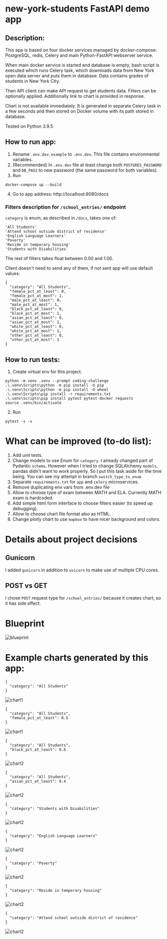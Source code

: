 # new-york-students FastAPI demo app

## Description:

This app is based on four docker services managed by docker-compose: PostgreSQL, redis, Celery and main Python-FastAPI webserver service.

When main docker service is started and database is empty, bash script is executed which runs Celery task, which downloads data from New York open data server and puts them in database. Data contains grades of students in New York City.

Then API client can make API request to get students data. Filters can be optionally applied. Additionally link to chart is provided in response. 

Chart is not available immediately. It is generated in separate Celery task in a few seconds and then stored on Docker volume with its path stored in database. 


Tested on Python 3.9.5


## How to run app:
1. Rename `.env.dev.example` to `.env.dev`. This file contains environmental variables.
2. (Recommended) In `.env.dev` file at least change both `POSTGRES_PASSWORD` and `DB_PASS` to new password (the same password for both variables).
3. Run 
```
docker-compose up --build
```
4. Go to app address:
http://localhost:8080/docs


### Filters description for `/school_entries/` endpoint

`category` is enum, as described in `/docs`, takes one of:
```
'All Students'
'Attend school outside district of residence'
'English Language Learners'
'Poverty'
'Reside in temporary housing'
'Students with Disabilities'
```


The rest of filters takes float between 0.00 and 1.00.


Client doesn't need to send any of them, if not sent app will use default values:

```
{
  "category": "All Students",
  "female_pct_at_least": 0,
  "female_pct_at_most": 1,
  "male_pct_at_least": 0,
  "male_pct_at_most": 1,
  "black_pct_at_least": 0,
  "black_pct_at_most": 1,
  "asian_pct_at_least": 0,
  "asian_pct_at_most": 1,
  "white_pct_at_least": 0,
  "white_pct_at_most": 1,
  "other_pct_at_least": 0,
  "other_pct_at_most": 1
}
```

## How to run tests:
1. Create virtual env for this project.
```
python -m venv .venv --prompt coding-challenge
.\.venv\Scripts\python -m pip install -U pip
.\.venv\Scripts\python -m pip install -U wheel
.\.venv\Scripts\pip install -r requirements.txt
.\.venv\Scripts\pip install pytest pytest-docker requests
source .venv/bin/activate
````
2. Run 
```
pytest -s -v
```



# What can be improved (to-do list):
1. Add unit tests.
2. Change models to use Enum for `category`.
I already changed part of Pydantic `schema`. However when I tried to change SQLAlchemy `models`, pandas didn't want to work properly. So I put this task aside for the time being.
You can see my attempt in branch `switch_type_to_enum`
3. Separate `requirements.txt` for `app` and `celery` microservices.
4. Remove duplicating env vars from .env.dev file 
5. Allow to choose type of exam between MATH and ELA. Currently MATH exam is hardcoded.
6. Add simple html form interface to choose filters easier (to speed up debugging).
7. Allow to choose chart file format also as HTML.
8. Change plotly chart to use `mapbox` to have nicer background and colors.



# Details about project decisions

## Gunicorn
I added `gunicorn` in addition to `uvicorn` to make use of multiple CPU cores. 

## POST vs GET
I chose `POST` request type for `/school_entries/` because it creates chart, so it has side effect.



# Blueprint


![blueprint](./img/blueprint.png)




# Example charts generated by this app:

```
{
  "category": "All Students"
}
```
![chart1](./img/example_all_students.png)


```
{
  "category": "All Students",
  "female_pct_at_least": 0.5
}
```
![chart1](./img/example_at_least_50_pct_females.png)


```
{
  "category": "All Students",
  "black_pct_at_least": 0.6
}
```
![chart2](./img/example_at_least_60_pct_black.png)


```
{
  "category": "All Students",
  "asian_pct_at_least": 0.4
}
```
![chart2](./img/example_at_least_40_pct_asian.png)



```
{
  "category": "Students with Disabilities"
}
```
![chart2](./img/example_students_with_disabilities.png)



```
{
  "category": "English Language Learners"
}
```
![chart2](./img/example_english_language_learners.png)



```
{
  "category": "Poverty"
}
```
![chart2](./img/example_poverty.png)



```
{
  "category": "Reside in temporary housing"
}
```
![chart2](./img/example_reside_in_temporary_housing.png)



```
{
  "category": "Attend school outside district of residence"
}
```
![chart2](./img/example_attend_school_outside_district_of_residence.png)

